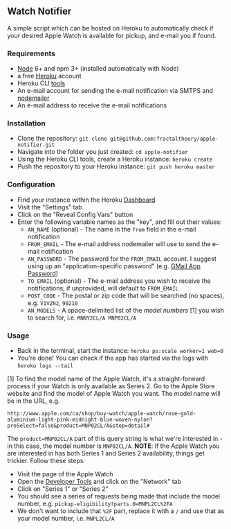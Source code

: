 ## Watch Notifier

A simple script which can be hosted on Heroku to automatically check if your
desired Apple Watch is available for pickup, and e-mail you if found.

### Requirements

* [Node](https://nodejs.org/en/) 6+ and npm 3+ (installed automatically with Node)
* a free [Heroku](https://www.heroku.com/) account
* Heroku CLI [tools](https://devcenter.heroku.com/articles/getting-started-with-nodejs#set-up)
* An e-mail account for sending the e-mail notification via SMTPS and [nodemailer](https://github.com/nodemailer/nodemailer)
* An e-mail address to receive the e-mail notifications

### Installation

* Clone the repository: `git clone git@github.com:fractaltheory/apple-notifier.git`
* Navigate into the folder you just created: `cd apple-notifier`
* Using the Heroku CLI tools, create a Heroku instance: `heroku create`
* Push the repository to your Heroku instance: `git push heroku master`

### Configuration
* Find your instance within the Heroku [Dashboard](https://dashboard.heroku.com/apps)
* Visit the "Settings" tab
* Click on the "Reveal Config Vars" button
* Enter the following variable names as the "key", and fill out their values:
  * `AN_NAME` (optional) - The name in the `from` field in the e-mail notification
  * `FROM_EMAIL` - The e-mail address nodemailer will use to send the e-mail notification
  * `AN_PASSWORD` - The password for the `FROM_EMAIL` account. I suggest using up an "application-specific password" (e.g. [GMail App Password](https://security.google.com/settings/security/apppasswords))
  * `TO_EMAIL` (optional) - The e-mail address you wish to receive the notifications; if unprovided, will default to `FROM_EMAIL`
  * `POST_CODE` - The postal or zip code that will be searched (no spaces), e.g. `V1V2N2`, `90210`
  * `AN_MODELS` - A space-delimited list of the _model numbers_ [1] you wish to search for, i.e. `MNNY2CL/A MNP02CL/A`

### Usage
* Back in the terminal, start the instance: `heroku ps:scale worker=1 web=0`
* You're done! You can check if the app has started via the logs with `heroku logs --tail`

[1] To find the model name of the Apple Watch, it's a straight-forward process if your Watch is only available as Series 2. Go to the Apple Store website and find the model of Apple Watch you want. The model name will be in the URL, e.g.

`http://www.apple.com/ca/shop/buy-watch/apple-watch/rose-gold-aluminium-light-pink-midnight-blue-woven-nylon?preSelect=false&product=MNP02CL/A&step=detail#`

The `product=MNP02CL/A` part of this query string is what we're interested in - in this case, the model number is `MNP02CL/A`.
**NOTE**: If the Apple Watch you are interested in has both Series 1 and Series 2 availability, things get trickier. Follow these steps:

* Visit the page of the Apple Watch
* Open the [Developer Tools](https://developer.chrome.com/devtools) and click on the "Network" tab
* Click on "Series 1" or "Series 2"
* You should see a series of requests being made that include the model number, e.g. `pickup-eligibility?parts.0=MNPL2CL%2FA`
* We don't want to include that `%2F` part, replace it with a `/` and use that as your model number, i.e. `MNPL2CL/A`